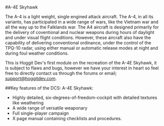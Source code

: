 #A-4E Skyhawk

The A-4 is a light weight, single engined attack aircraft. The A-4, in all its variants, has participated in a wide range of wars, like the Vietnam war and all the way up to the Falklands war.
The A4 aircraft is designed primarily for the delivery of coventional and nuclear weapons during hours of daylight and under visual flight conditions. However, these aircraft also have the capability of delivering conventional ordinance, under the control of the TPQ-10 radar, using either manual or automatic release modes at night and during foul weather conditions.

This is Hoggit Dev's first module on the recreation of the A-4E Skyhawk, it is subject to flaws and bugs, however we have your interest in heart so feel free to directly contact us through the forums or email; support@hoggitdev.com.

##Key features of the DCS: A-4E Skyhawk:

* Highly detailed, six-degrees-of-freedom-cockpit with detailed textures like weathering
* A wide range of versatile weaponary
* Full single-player campaign
* X page manual containing checklists and procedures.
